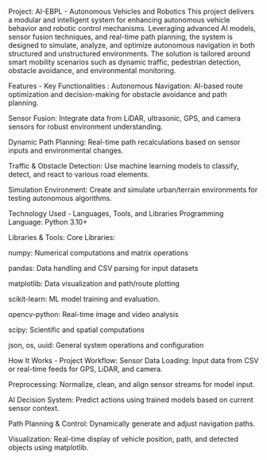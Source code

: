 Project: AI-EBPL - Autonomous Vehicles and Robotics
This project delivers a modular and intelligent system for enhancing autonomous vehicle behavior and robotic control mechanisms. Leveraging advanced AI models, sensor fusion techniques, and real-time path planning, the system is designed to simulate, analyze, and optimize autonomous navigation in both structured and unstructured environments. The solution is tailored around smart mobility scenarios such as dynamic traffic, pedestrian detection, obstacle avoidance, and environmental monitoring.

Features - Key Functionalities :
Autonomous Navigation: AI-based route optimization and decision-making for obstacle avoidance and path planning.

Sensor Fusion: Integrate data from LiDAR, ultrasonic, GPS, and camera sensors for robust environment understanding.

Dynamic Path Planning: Real-time path recalculations based on sensor inputs and environmental changes.

Traffic & Obstacle Detection: Use machine learning models to classify, detect, and react to various road elements.

Simulation Environment: Create and simulate urban/terrain environments for testing autonomous algorithms.

Technology Used - Languages, Tools, and Libraries
Programming Language: Python 3.10+

Libraries & Tools:
Core Libraries:

numpy: Numerical computations and matrix operations

pandas: Data handling and CSV parsing for input datasets

matplotlib: Data visualization and path/route plotting

scikit-learn: ML model training and evaluation.

opencv-python: Real-time image and video analysis

scipy: Scientific and spatial computations

json, os, uuid: General system operations and configuration

How It Works - Project Workflow:
Sensor Data Loading: Input data from CSV or real-time feeds for GPS, LiDAR, and camera.

Preprocessing: Normalize, clean, and align sensor streams for model input.

AI Decision System: Predict actions using trained models based on current sensor context.

Path Planning & Control: Dynamically generate and adjust navigation paths.

Visualization: Real-time display of vehicle position, path, and detected objects using matplotlib.
